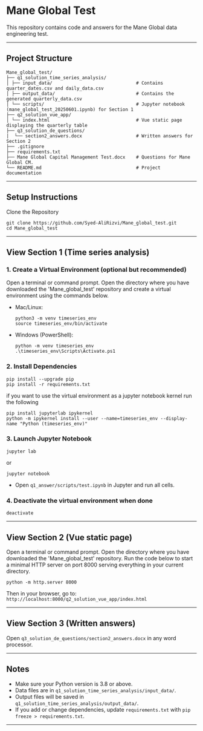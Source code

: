 # Mane Global Test

This repository contains code and answers for the Mane Global data engineering test.

---

## Project Structure
```
Mane_global_test/
├── q1_solution_time_series_analysis/
│ ├── input_data/                               # Contains quarter_dates.csv and daily_data.csv
│ ├── output_data/                              # Contains the generated quarterly_data.csv
│ └── scripts/                                  # Jupyter notebook (mane_global_test_20250601.ipynb) for Section 1
├── q2_solution_vue_app/
│ └── index.html                                # Vue static page displaying the quarterly table
├── q3_solution_de_questions/
|  └── section2_answers.docx                    # Written answers for Section 2
├── .gitignore
├── requirements.txt
├── Mane Global Capital Management Test.docx    # Questions for Mane Global CM. 
└── README.md                                   # Project documentation
```

---

## Setup Instructions

Clone the Repository
```
git clone https://github.com/Syed-AliRizvi/Mane_global_test.git
cd Mane_global_test
```
---

## View Section 1 (Time series analysis)

### 1. Create a Virtual Environment (optional but recommended)

Open a terminal or command prompt. Open the directory where you have downloaded the 'Mane_global_test' repository and create a virtual environment using the commands below.

- Mac/Linux:
    ```
    python3 -m venv timeseries_env
    source timeseries_env/bin/activate
    ```
- Windows (PowerShell):
    ```
    python -m venv timeseries_env
    .\timeseries_env\Scripts\Activate.ps1
    ```

### 2. Install Dependencies
```
pip install --upgrade pip
pip install -r requirements.txt
```
if you want to use the virtual environment as a jupyter notebook kernel run the following
```
pip install jupyterlab ipykernel
python -m ipykernel install --user --name=timeseries_env --display-name "Python (timeseries_env)"
```

### 3. Launch Jupyter Notebook

```
jupyter lab 
```
or 
```
jupyter notebook
```
- Open `q1_answer/scripts/test.ipynb` in Jupyter and run all cells.

### 4. Deactivate the virtual environment when done
```
deactivate
```
---

## View Section 2 (Vue static page)
Open a terminal or command prompt. Open the directory where you have downloaded the 'Mane_global_test' repository. Run the code below to start a minimal HTTP server on port 8000 serving everything in your current directory.
```
python -m http.server 8000
```
Then in your browser, go to:  `http://localhost:8000/q2_solution_vue_app/index.html`

---

## View Section 3 (Written answers)
Open `q3_solution_de_questions/section2_answers.docx` in any word processor.



---

## Notes

- Make sure your Python version is 3.8 or above.
- Data files are in `q1_solution_time_series_analysis/input_data/`.
- Output files will be saved in `q1_solution_time_series_analysis/output_data/`.
- If you add or change dependencies, update `requirements.txt` with `pip freeze > requirements.txt`.


---
